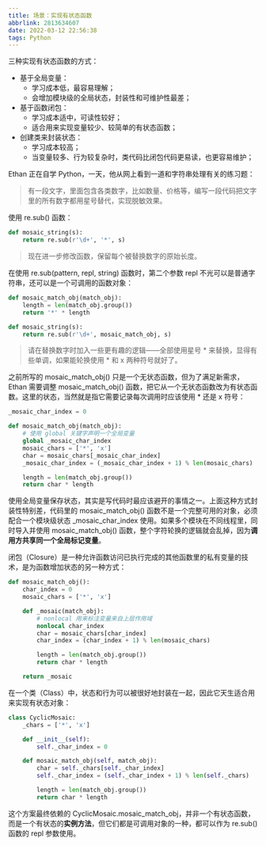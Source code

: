 ```yaml
---
title: 场景：实现有状态函数
abbrlink: 2813634607
date: 2022-03-12 22:56:38
tags: Python
---
```

三种实现有状态函数的方式：
- 基于全局变量：
    - 学习成本低，最容易理解；
    - 会增加模块级的全局状态，封装性和可维护性最差；
- 基于函数闭包：
    - 学习成本适中，可读性较好；
    - 适合用来实现变量较少、较简单的有状态函数；
- 创建类来封装状态：
    - 学习成本较高；
    - 当变量较多、行为较复杂时，类代码比闭包代码更易读，也更容易维护；

Ethan 正在自学 Python，一天，他从网上看到一道和字符串处理有关的练习题：
> 有一段文字，里面包含各类数字，比如数量、价格等，编写一段代码把文字里的所有数字都用星号替代，实现脱敏效果。

使用 re.sub() 函数：
```python
def mosaic_string(s):
    return re.sub(r'\d+', '*', s)
```
<!--more-->
> 现在进一步修改函数，保留每个被替换数字的原始长度。

在使用 re.sub(pattern, repl, string) 函数时，第二个参数 repl 不光可以是普通字符串，还可以是一个可调用的函数对象：
```python
def mosaic_match_obj(match_obj):
    length = len(match_obj.group())
    return '*' * length

def mosaic_string(s):
    return re.sub(r'\d+', mosaic_match_obj, s)
```

> 请在替换数字时加入一些更有趣的逻辑——全部使用星号 * 来替换，显得有些单调，如果能轮换使用 * 和 x 两种符号就好了。

之前所写的 mosaic_match_obj() 只是一个无状态函数，但为了满足新需求，Ethan 需要调整 mosaic_match_obj() 函数，把它从一个无状态函数改为有状态函数。这里的状态，当然就是指它需要记录每次调用时应该使用 * 还是 x 符号：
```python
_mosaic_char_index = 0

def mosaic_match_obj(match_obj):
    # 使用 global 关键字声明一个全局变量
    global _mosaic_char_index
    mosaic_chars = ['*', 'x']
    char = mosaic_chars[_mosaic_char_index]
    _mosaic_char_index = (_mosaic_char_index + 1) % len(mosaic_chars)

    length = len(match_obj.group())
    return char * length
```

使用全局变量保存状态，其实是写代码时最应该避开的事情之一。上面这种方式封装性特别差，代码里的 mosaic_match_obj() 函数不是一个完整可用的对象，必须配合一个模块级状态 _mosaic_char_index 使用。如果多个模块在不同线程里，同时导入并使用 mosaic_match_obj() 函数，整个字符轮换的逻辑就会乱掉，因为**调用方共享同一个全局标记变量**。

闭包（Closure）是一种允许函数访问已执行完成的其他函数里的私有变量的技术，是为函数增加状态的另一种方式：
```python
def mosaic_match_obj():
    char_index = 0
    mosaic_chars = ['*', 'x']

    def _mosaic(match_obj):
        # nonlocal 用来标注变量来自上层作用域
        nonlocal char_index
        char = mosaic_chars[char_index]
        char_index = (char_index + 1) % len(mosaic_chars)

        length = len(match_obj.group())
        return char * length

    return _mosaic
```

在一个类（Class）中，状态和行为可以被很好地封装在一起，因此它天生适合用来实现有状态对象：
```python
class CyclicMosaic:
    _chars = ['*', 'x']

    def __init__(self):
        self._char_index = 0

    def mosaic_match_obj(self, match_obj):
        char = self._chars[self._char_index]
        self._char_index = (self._char_index + 1) % len(self._chars)

        length = len(match_obj.group())
        return char * length
```

这个方案最终依赖的 CyclicMosaic.mosaic_match_obj，并非一个有状态函数，而是一个有状态的**实例方法**，但它们都是可调用对象的一种，都可以作为 re.sub() 函数的 repl 参数使用。
